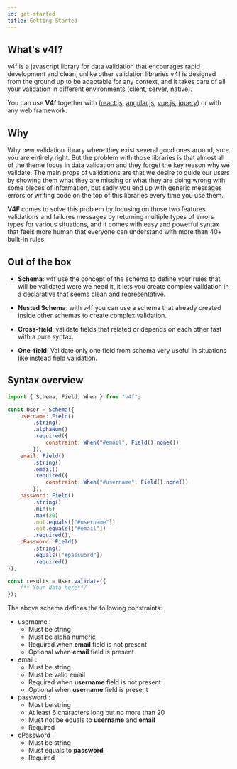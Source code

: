 ```yaml
---
id: get-started
title: Getting Started
---
```


## What's v4f?

v4f is a javascript library for data validation that encourages rapid development and clean, unlike other validation libraries v4f is designed from the ground up to be adaptable for any context, and it takes care of all your validation in different environments (client, server, native).

You can use **V4f** together with ([react.js](https://reactjs.org/), [angular.js](https://angular.io/), [vue.js](https://vuejs.org/), [jquery](https://jquery.com/)) or with any web framework.

## Why

Why new validation library where they exist several good ones around, sure you are entirely right. But the problem with those libraries is that almost all of the theme focus in data validation and they forget the key reason why we validate.
The main props of validations are that we desire to guide our users by showing them what they are missing or what they are doing wrong with some pieces of information, but sadly you end up with generic messages errors or writing code on the top of this libraries every time you use them.

**V4F** comes to solve this problem by focusing on those two features validations and failures messages by returning multiple types of errors types for various situations, and it comes with easy and powerful syntax that feels more human that everyone can understand with more than 40+ built-in rules.

## Out of the box

-   **Schema**: v4f use the concept of the schema to define your rules that will be validated were we need it, it lets you create complex validation in a declarative that seems clean and representative.

-   **Nested Schema**: with v4f you can use a schema that already created inside other schemas to create complex validation.

-   **Cross-field**: validate fields that related or depends on each other fast with a pure syntax.

-   **One-field**: Validate only one field from schema very useful in situations like instead field validation.

## Syntax overview

<!--javascript-->

```javascript
import { Schema, Field, When } from "v4f";

const User = Schema({
	username: Field()
		.string()
		.alphaNum()
		.required({
			constraint: When("#email", Field().none())
		}),
	email: Field()
		.string()
		.email()
		.required({
			constraint: When("#username", Field().none())
		}),
	password: Field()
		.string()
		.min(6)
		.max(20)
		.not.equals(["#username"])
		.not.equals(["#email"])
		.required(),
	cPassword: Field()
		.string()
		.equals(["#password"])
		.required()
});

const results = User.validate({
	/** Your data here**/
});
```

The above schema defines the following constraints:

-   username :
    -   Must be string
    -   Must be alpha numeric
    -   Required when **email** field is not present
    -   Optional when **email** field is present
-   email :
    -   Must be string
    -   Must be valid email
    -   Required when **username** field is not present
    -   Optional when **username** field is present
-   password :
    -   Must be string
    -   At least 6 characters long but no more than 20
    -   Must not be equals to **username** and **email**
    -   Required
-   cPassword :
    -   Must be string
    -   Must equals to **password**
    -   Required
